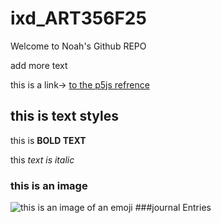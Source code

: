 # ixd_ART356F25

 Welcome to Noah's Github REPO

add more text 

this is a link-> [to the p5js refrence](https://p5js.org/)

## this is text styles

this is **BOLD TEXT**

this *text is italic*

### this is an image

![this is an image of an emoji](https://i.pinimg.com/564x/17/e7/5f/17e75fd1ddb53abfecf4e8ca19aa355b.jpg)
###journal Entries
